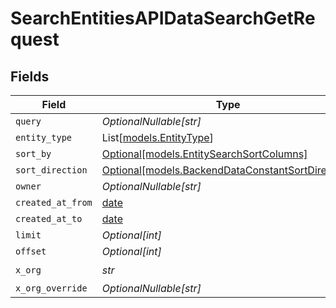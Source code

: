 # SearchEntitiesAPIDataSearchGetRequest


## Fields

| Field                                                                                              | Type                                                                                               | Required                                                                                           | Description                                                                                        |
| -------------------------------------------------------------------------------------------------- | -------------------------------------------------------------------------------------------------- | -------------------------------------------------------------------------------------------------- | -------------------------------------------------------------------------------------------------- |
| `query`                                                                                            | *OptionalNullable[str]*                                                                            | :heavy_minus_sign:                                                                                 | N/A                                                                                                |
| `entity_type`                                                                                      | List[[models.EntityType](../models/entitytype.md)]                                                 | :heavy_minus_sign:                                                                                 | N/A                                                                                                |
| `sort_by`                                                                                          | [Optional[models.EntitySearchSortColumns]](../models/entitysearchsortcolumns.md)                   | :heavy_minus_sign:                                                                                 | N/A                                                                                                |
| `sort_direction`                                                                                   | [Optional[models.BackendDataConstantSortDirection]](../models/backenddataconstantsortdirection.md) | :heavy_minus_sign:                                                                                 | N/A                                                                                                |
| `owner`                                                                                            | *OptionalNullable[str]*                                                                            | :heavy_minus_sign:                                                                                 | N/A                                                                                                |
| `created_at_from`                                                                                  | [date](https://docs.python.org/3/library/datetime.html#date-objects)                               | :heavy_minus_sign:                                                                                 | N/A                                                                                                |
| `created_at_to`                                                                                    | [date](https://docs.python.org/3/library/datetime.html#date-objects)                               | :heavy_minus_sign:                                                                                 | N/A                                                                                                |
| `limit`                                                                                            | *Optional[int]*                                                                                    | :heavy_minus_sign:                                                                                 | N/A                                                                                                |
| `offset`                                                                                           | *Optional[int]*                                                                                    | :heavy_minus_sign:                                                                                 | N/A                                                                                                |
| `x_org`                                                                                            | *str*                                                                                              | :heavy_check_mark:                                                                                 | N/A                                                                                                |
| `x_org_override`                                                                                   | *OptionalNullable[str]*                                                                            | :heavy_minus_sign:                                                                                 | N/A                                                                                                |